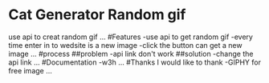 # Cat Generator Random gif

use api to creat random gif
...
#Features
-use api to get random gif
-every time enter in to wedsite is a new image
-click the button can get a new image
...
#process
##problem
-api link don't work
##solution
-change the api link
...
#Documentation
-w3h
...
#Thanks
I would like to thank
-GIPHY for free image
...
